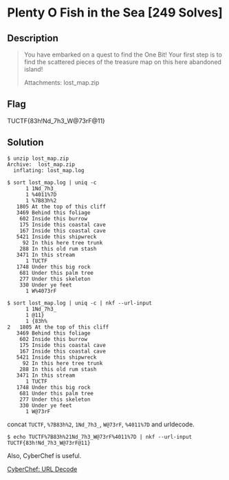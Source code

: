 # Plenty O Fish in the Sea [249 Solves]

## Description

> You have embarked on a quest to find the One Bit! Your first step is to find the scattered pieces of the treasure map on this here abandoned island!
>
> Attachments: lost_map.zip

## Flag

TUCTF{83h!Nd_7h3_W@73rF@11}

## Solution

```console
$ unzip lost_map.zip
Archive:  lost_map.zip
  inflating: lost_map.log

$ sort lost_map.log | uniq -c
      1 1Nd_7h3_
      1 %4011%7D
      1 %7B83h%2
   1805 At the top of this cliff
   3469 Behind this foliage
    602 Inside this burrow
    175 Inside this coastal cave
    167 Inside this coastal cave
   5421 Inside this shipwreck
     92 In this here tree trunk
    288 In this old rum stash
   3471 In this stream
      1 TUCTF
   1748 Under this big rock
    681 Under this palm tree
    277 Under this skeleton
    330 Under ye feet
      1 W%4073rF

$ sort lost_map.log | uniq -c | nkf --url-input
      1 1Nd_7h3_
      1 @11}
      1 {83h%
2   1805 At the top of this cliff
   3469 Behind this foliage
    602 Inside this burrow
    175 Inside this coastal cave
    167 Inside this coastal cave
   5421 Inside this shipwreck
     92 In this here tree trunk
    288 In this old rum stash
   3471 In this stream
      1 TUCTF
   1748 Under this big rock
    681 Under this palm tree
    277 Under this skeleton
    330 Under ye feet
      1 W@73rF
```

concat `TUCTF`, `%7B83h%2`, `1Nd_7h3_`, `W@73rF`, `%4011%7D` and urldecode.

```console
$ echo TUCTF%7B83h%21Nd_7h3_W@73rF%4011%7D | nkf --url-input
TUCTF{83h!Nd_7h3_W@73rF@11}
```

Also, CyberChef is useful.

[CyberChef: URL Decode](https://gchq.github.io/CyberChef/#recipe=URL_Decode()&input=VFVDVEYlN0I4M2glMjFOZF83aDNfVyU0MDczckYlNDAxMSU3RAoK)
